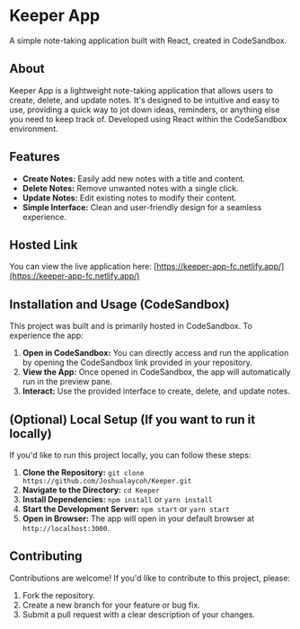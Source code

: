 # Keeper App

A simple note-taking application built with React, created in CodeSandbox.

## About

Keeper App is a lightweight note-taking application that allows users to create, delete, and update notes. It's designed to be intuitive and easy to use, providing a quick way to jot down ideas, reminders, or anything else you need to keep track of. Developed using React within the CodeSandbox environment.

## Features

-   **Create Notes:** Easily add new notes with a title and content.
-   **Delete Notes:** Remove unwanted notes with a single click.
-   **Update Notes:** Edit existing notes to modify their content.
-   **Simple Interface:** Clean and user-friendly design for a seamless experience.

## Hosted Link

You can view the live application here: [https://keeper-app-fc.netlify.app/](https://keeper-app-fc.netlify.app/)

## Installation and Usage (CodeSandbox)

This project was built and is primarily hosted in CodeSandbox. To experience the app:

1.  **Open in CodeSandbox:** You can directly access and run the application by opening the CodeSandbox link provided in your repository.
2.  **View the App:** Once opened in CodeSandbox, the app will automatically run in the preview pane.
3.  **Interact:** Use the provided interface to create, delete, and update notes.

## (Optional) Local Setup (If you want to run it locally)

If you'd like to run this project locally, you can follow these steps:

1.  **Clone the Repository:** `git clone https://github.com/Joshualaycoh/Keeper.git`
2.  **Navigate to the Directory:** `cd Keeper`
3.  **Install Dependencies:** `npm install` or `yarn install`
4.  **Start the Development Server:** `npm start` or `yarn start`
5.  **Open in Browser:** The app will open in your default browser at `http://localhost:3000`.

## Contributing

Contributions are welcome! If you'd like to contribute to this project, please:

1.  Fork the repository.
2.  Create a new branch for your feature or bug fix.
3.  Submit a pull request with a clear description of your changes.

